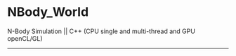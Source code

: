 # NBody_World
N-Body Simulation   ||   C++ (CPU single and multi-thread and GPU openCL/GL)

_______________________________________________________________________________

